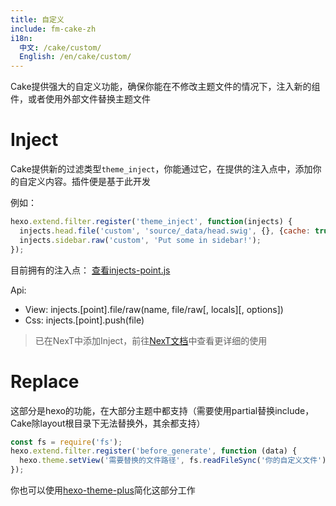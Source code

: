 ```yaml
---
title: 自定义
include: fm-cake-zh
i18n:
  中文: /cake/custom/
  English: /en/cake/custom/
---
```


Cake提供强大的自定义功能，确保你能在不修改主题文件的情况下，注入新的组件，或者使用外部文件替换主题文件

# Inject

Cake提供新的过滤类型`theme_inject`，你能通过它，在提供的注入点中，添加你的自定义内容。插件便是基于此开发

例如：

```js
hexo.extend.filter.register('theme_inject', function(injects) {
  injects.head.file('custom', 'source/_data/head.swig', {}, {cache: true});
  injects.sidebar.raw('custom', 'Put some in sidebar!');
});
```

目前拥有的注入点： [查看injects-point.js](https://github.com/jiangtj/hexo-theme-cake/blob/master/scripts/injects-point.js)

Api:

- View: injects.[point].file/raw(name, file/raw[, locals][, options])
- Css:  injects.[point].push(file)

> 已在NexT中添加Inject，前往[NexT文档](https://theme-next.org/docs/advanced-settings#Injects)中查看更详细的使用

# Replace

这部分是hexo的功能，在大部分主题中都支持（需要使用partial替换include，Cake除layout根目录下无法替换外，其余都支持）

```js
const fs = require('fs');
hexo.extend.filter.register('before_generate', function (data) {
  hexo.theme.setView('需要替换的文件路径', fs.readFileSync('你的自定义文件').toString());
});
```

你也可以使用[hexo-theme-plus](https://github.com/JiangTJ/hexo-theme-plus)简化这部分工作
